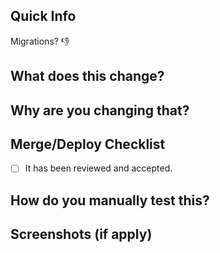 ## Quick Info

Migrations? 👎

## What does this change?


## Why are you changing that?


## Merge/Deploy Checklist
* [ ]   It has been reviewed and accepted.

## How do you manually test this?


## Screenshots (if apply)
